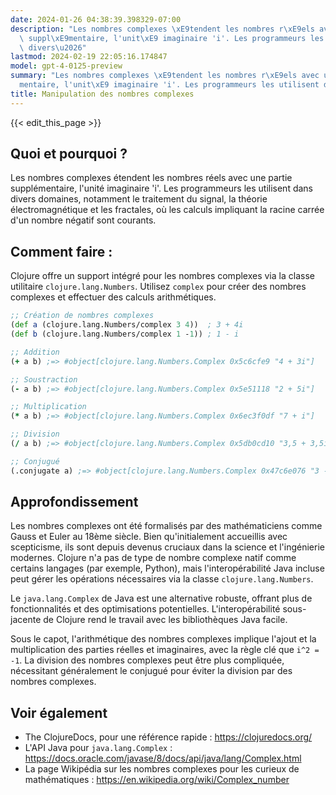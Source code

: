 ```yaml
---
date: 2024-01-26 04:38:39.398329-07:00
description: "Les nombres complexes \xE9tendent les nombres r\xE9els avec une partie\
  \ suppl\xE9mentaire, l'unit\xE9 imaginaire 'i'. Les programmeurs les utilisent dans\
  \ divers\u2026"
lastmod: 2024-02-19 22:05:16.174847
model: gpt-4-0125-preview
summary: "Les nombres complexes \xE9tendent les nombres r\xE9els avec une partie suppl\xE9\
  mentaire, l'unit\xE9 imaginaire 'i'. Les programmeurs les utilisent dans divers\u2026"
title: Manipulation des nombres complexes
---
```


{{< edit_this_page >}}

## Quoi et pourquoi ?
Les nombres complexes étendent les nombres réels avec une partie supplémentaire, l'unité imaginaire 'i'. Les programmeurs les utilisent dans divers domaines, notamment le traitement du signal, la théorie électromagnétique et les fractales, où les calculs impliquant la racine carrée d'un nombre négatif sont courants.

## Comment faire :
Clojure offre un support intégré pour les nombres complexes via la classe utilitaire `clojure.lang.Numbers`. Utilisez `complex` pour créer des nombres complexes et effectuer des calculs arithmétiques.

```clojure
;; Création de nombres complexes
(def a (clojure.lang.Numbers/complex 3 4))  ; 3 + 4i
(def b (clojure.lang.Numbers/complex 1 -1)) ; 1 - i

;; Addition
(+ a b) ;=> #object[clojure.lang.Numbers.Complex 0x5c6cfe9 "4 + 3i"]

;; Soustraction
(- a b) ;=> #object[clojure.lang.Numbers.Complex 0x5e51118 "2 + 5i"]

;; Multiplication
(* a b) ;=> #object[clojure.lang.Numbers.Complex 0x6ec3f0df "7 + i"]

;; Division
(/ a b) ;=> #object[clojure.lang.Numbers.Complex 0x5db0cd10 "3,5 + 3,5i"]

;; Conjugué
(.conjugate a) ;=> #object[clojure.lang.Numbers.Complex 0x47c6e076 "3 - 4i"]
```

## Approfondissement
Les nombres complexes ont été formalisés par des mathématiciens comme Gauss et Euler au 18ème siècle. Bien qu'initialement accueillis avec scepticisme, ils sont depuis devenus cruciaux dans la science et l'ingénierie modernes. Clojure n'a pas de type de nombre complexe natif comme certains langages (par exemple, Python), mais l'interopérabilité Java incluse peut gérer les opérations nécessaires via la classe `clojure.lang.Numbers`.

Le `java.lang.Complex` de Java est une alternative robuste, offrant plus de fonctionnalités et des optimisations potentielles. L'interopérabilité sous-jacente de Clojure rend le travail avec les bibliothèques Java facile.

Sous le capot, l'arithmétique des nombres complexes implique l'ajout et la multiplication des parties réelles et imaginaires, avec la règle clé que `i^2 = -1`. La division des nombres complexes peut être plus compliquée, nécessitant généralement le conjugué pour éviter la division par des nombres complexes.

## Voir également
- The ClojureDocs, pour une référence rapide : https://clojuredocs.org/
- L'API Java pour `java.lang.Complex` : https://docs.oracle.com/javase/8/docs/api/java/lang/Complex.html
- La page Wikipédia sur les nombres complexes pour les curieux de mathématiques : https://en.wikipedia.org/wiki/Complex_number
